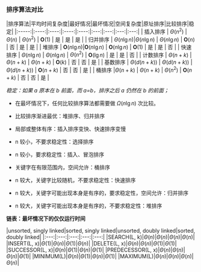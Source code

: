 ### 排序算法对比

|排序算法|平均时间复杂度|最好情况|最坏情况|空间复杂度|原址排序|比较排序|稳定|
|:-----:|:----:|:----:|:----:|:----:|:---:|:---:|:---:|:---:|
| 插入排序 | $\Theta \left( n^{2} \right)$ | $\Theta \left( n \right)$ | $\Theta \left( n^{2} \right)$ | $\mathbf{O} \left( 1 \right)$ | 是 | 是 | 是 |
| 归并排序 | $\Theta \left( n \lg n \right)$|$\Theta \left( n \lg n \right)$ | $\Theta \left( n \lg n \right)$ | $\mathbf{O} \left( n \right)$ | 否 | 是 | 是 |
| 堆排序 | $\mathbf{O} \left( n \lg n \right)$|$\mathbf{O} \left( n \lg n \right)$ | $\mathbf{O} \left( n \lg n \right)$ | $\mathbf{O} \left( 1 \right)$ | 是 | 是 | 否 |
| 快速排序 | $\Theta\left( n \lg n \right)$ | $\Theta\left( n \lg n \right)$ | $\Theta \left( n^{2} \right)$ | $\mathbf{O} \left( \lg n \right)$ | 是 | 是 | 否 |
| 计数排序 | $\Theta \left( n + k \right)$ | $\Theta \left( n + k \right)$ | $\Theta \left( n + k \right)$ | $\mathbf{O} \left( k \right)$ | 否 | 否 | 是 |
| 基数排序 | $\Theta \left( d \left( n + k \right) \right)$ | $\Theta \left( d \left( n + k \right) \right)$ | $\Theta \left( d \left( n + k \right) \right)$ | $\mathbf{O} \left( n + k \right)$ | 否 | 否 | 是 |
| 桶排序 |$\Theta \left( n + k \right)$ | $\Theta \left( n + k \right)$ | $\Theta\left( n^{2} \right)$ | $\mathbf{O} \left( n + k \right)$ | 否 | 否 | 是 |


*稳定：如果 a 原本在 b 前面，而 a=b，排序之后 a 仍然在 b 的前面；*


- 在最坏情况下，任何比较排序算法都需要做 $\Omega \left( n \lg n \right)$ 次比较。

- 比较排序渐进最优：堆排序、归并排序

- 局部或整体有序：插入排序变快、快速排序变慢

- n 较小，不要求稳定性：选择排序

- n 较小，要求稳定性：插入、冒泡排序

- 关键字在有限范围内，空间允许：桶排序

- n 较大，关键字比较随机，不要求稳定性：快速排序

- n 较大，关键字可能出现本身是有序的，要求稳定性，空间允许：归并排序

- n 较大，关键字可能出现本身是有序的，不要求稳定性：堆排序

**链表：最坏情况下的仅仅运行时间**

|unsorted, singly linked|sorted, singly linked|unsorted, doubly linked|sorted, doubly linked|
|:---:|:---:|:---:|:---:|:---:|
|$\text{SEARCH(L, k)}$|$\Theta(n)$|$\Theta(n)$|$\Theta(n)$|$\Theta(n)$|
|$\text{INSERT(L, x)}$|$\Theta(1)$|$\Theta(n)$|$\Theta(1)$|$\Theta(n)$|
|$\text{DELETE(L, x)}$|$\Theta(n)$|$\Theta(n)$|$\Theta(1)$|$\Theta(1)$|
|$\text{SUCCESSOR(L, x)}$|$\Theta(n)$|$\Theta(1)$|$\Theta(n)$|$\Theta(1)$|
|$\text{PREDECESSOR(L, x)}$|$\Theta(n)$|$\Theta(n)$|$\Theta(n)$|$\Theta(1)$|
|$\text{MINIMUM(L)}$|$\Theta(n)$|$\Theta(1)$|$\Theta(n)$|$\Theta(1)$|
|$\text{MAXIMUM(L)}$|$\Theta(n)$|$\Theta(n)$|$\Theta(n)$|$\Theta(n)$|
